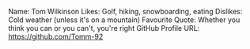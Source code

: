 Name: Tom Wilkinson
Likes: Golf, hiking, snowboarding, eating
Dislikes: Cold weather (unless it's on a mountain)
Favourite Quote: Whether you think you can or you can't, you're right
GitHub Profile URL: https://github.com/Tomm-92
